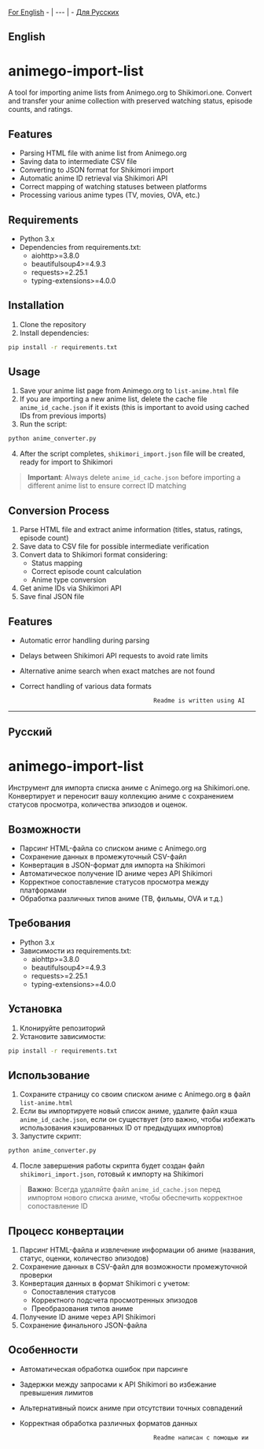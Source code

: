  [ For English](#English) - | --- | - [ Для Русских](#Русский)



## English

# animego-import-list

A tool for importing anime lists from Animego.org to Shikimori.one. Convert and transfer your anime collection with preserved watching status, episode counts, and ratings.

## Features

- Parsing HTML file with anime list from Animego.org
- Saving data to intermediate CSV file
- Converting to JSON format for Shikimori import
- Automatic anime ID retrieval via Shikimori API
- Correct mapping of watching statuses between platforms
- Processing various anime types (TV, movies, OVA, etc.)

## Requirements

- Python 3.x
- Dependencies from requirements.txt:
  - aiohttp>=3.8.0
  - beautifulsoup4>=4.9.3
  - requests>=2.25.1
  - typing-extensions>=4.0.0

## Installation

1. Clone the repository
2. Install dependencies:
```bash
pip install -r requirements.txt
```

## Usage

1. Save your anime list page from Animego.org to `list-anime.html` file
2. If you are importing a new anime list, delete the cache file `anime_id_cache.json` if it exists (this is important to avoid using cached IDs from previous imports)
3. Run the script:
```bash
python anime_converter.py
```
4. After the script completes, `shikimori_import.json` file will be created, ready for import to Shikimori

> **Important**: Always delete `anime_id_cache.json` before importing a different anime list to ensure correct ID matching

## Conversion Process

1. Parse HTML file and extract anime information (titles, status, ratings, episode count)
2. Save data to CSV file for possible intermediate verification
3. Convert data to Shikimori format considering:
   - Status mapping
   - Correct episode count calculation
   - Anime type conversion
4. Get anime IDs via Shikimori API
5. Save final JSON file

## Features

- Automatic error handling during parsing
- Delays between Shikimori API requests to avoid rate limits
- Alternative anime search when exact matches are not found
- Correct handling of various data formats

                                            Readme is written using AI

---

  ## Русский

# animego-import-list

Инструмент для импорта списка аниме с Animego.org на Shikimori.one. Конвертирует и переносит вашу коллекцию аниме с сохранением статусов просмотра, количества эпизодов и оценок.

## Возможности

- Парсинг HTML-файла со списком аниме с Animego.org
- Сохранение данных в промежуточный CSV-файл
- Конвертация в JSON-формат для импорта на Shikimori
- Автоматическое получение ID аниме через API Shikimori
- Корректное сопоставление статусов просмотра между платформами
- Обработка различных типов аниме (ТВ, фильмы, OVA и т.д.)

## Требования

- Python 3.x
- Зависимости из requirements.txt:
  - aiohttp>=3.8.0
  - beautifulsoup4>=4.9.3
  - requests>=2.25.1
  - typing-extensions>=4.0.0

## Установка

1. Клонируйте репозиторий
2. Установите зависимости:
```bash
pip install -r requirements.txt
```

## Использование

1. Сохраните страницу со своим списком аниме с Animego.org в файл `list-anime.html`
2. Если вы импортируете новый список аниме, удалите файл кэша `anime_id_cache.json`, если он существует (это важно, чтобы избежать использования кэшированных ID от предыдущих импортов)
3. Запустите скрипт:
```bash
python anime_converter.py
```
4. После завершения работы скрипта будет создан файл `shikimori_import.json`, готовый к импорту на Shikimori

> **Важно**: Всегда удаляйте файл `anime_id_cache.json` перед импортом нового списка аниме, чтобы обеспечить корректное сопоставление ID

## Процесс конвертации

1. Парсинг HTML-файла и извлечение информации об аниме (названия, статус, оценки, количество эпизодов)
2. Сохранение данных в CSV-файл для возможности промежуточной проверки
3. Конвертация данных в формат Shikimori с учетом:
   - Сопоставления статусов
   - Корректного подсчета просмотренных эпизодов
   - Преобразования типов аниме
4. Получение ID аниме через API Shikimori
5. Сохранение финального JSON-файла

## Особенности

- Автоматическая обработка ошибок при парсинге
- Задержки между запросами к API Shikimori во избежание превышения лимитов
- Альтернативный поиск аниме при отсутствии точных совпадений
- Корректная обработка различных форматов данных

                                            Readme написан с помощью ии
